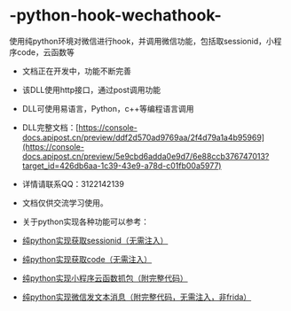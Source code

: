 # -python-hook-wechathook-
使用纯python环境对微信进行hook，并调用微信功能，包括取sessionid，小程序code，云函数等

* 文档正在开发中，功能不断完善
* 该DLL使用http接口，通过post调用功能
* DLL可使用易语言，Python，c++等编程语言调用
* DLL完整文档：[https://console-docs.apipost.cn/preview/ddf2d570ad9769aa/2f4d79a1a4b95969](https://console-docs.apipost.cn/preview/5e9cbd6adda0e9d7/6e88ccb376747013?target_id=426db6aa-1c39-43e9-a78d-c01fb00a5977)
* 详情请联系QQ：3122142139
* 文档仅供交流学习使用。

* 关于python实现各种功能可以参考：
* [纯python实现获取sessionid（无需注入）](https://blog.csdn.net/gefeixun/article/details/136895388?spm=1001.2014.3001.5502)
* [纯python实现获取code（无需注入）](https://blog.csdn.net/gefeixun/article/details/136972594?spm=1001.2014.3001.5502)
* [纯python实现小程序云函数抓包（附完整代码）](https://blog.csdn.net/gefeixun/article/details/137029885?spm=1001.2014.3001.5502)
* [纯python实现微信发文本消息（附完整代码，无需注入，非frida）](https://blog.csdn.net/gefeixun/article/details/137039169?spm=1001.2014.3001.5502)

